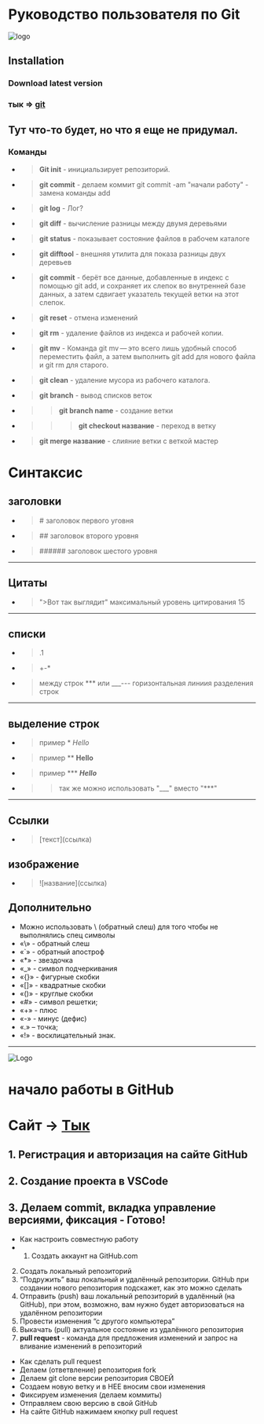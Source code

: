 # Руководство пользователя по Git 
![logo](https://upload.wikimedia.org/wikipedia/commons/thumb/e/e0/Git-logo.svg/640px-Git-logo.svg.png)
## **Installation** 
### Download latest version
### тык => [git](https://git-scm.com/downloads)
## Тут что-то будет, но что я еще не придумал.
### **Команды**
+ >**Git init** - инициальзирует репозиторий.
+ >**git commit** - делаем коммит git commit -am "начали работу" - замена команды add
+ >**git log** - Лог? 
+ >**git diff** - вычисление разницы между двумя деревьями
+ >**git status** - показывает состояние файлов в рабочем каталоге
+ >**git difftool** -  внешняя утилита для показа разницы двух деревьев 
+ >**git commit** - берёт все данные, добавленные в индекс с помощью git add, и сохраняет их слепок во внутренней базе данных, а затем сдвигает указатель текущей ветки на этот слепок.
+ >**git reset** - отмена изменений 
+ >**git rm** - удаление файлов из индекса и рабочей копии.
+ >**git mv** - Команда git mv — это всего лишь удобный способ переместить файл, а затем выполнить git add для нового файла и git rm для старого.
+ >**git clean** - удаление мусора из рабочего каталога. 
+ >**git branch** - вывод списков веток
+ >>**git branch name** - создание ветки
+ >>>**git checkout название** - переход в ветку
+ >**git merge название** - слияние ветки с веткой мастер
# **Синтаксис**
## **заголовки**
+ >\# заголовок первого уговня
+ >\## заголовок второго уровня
+ >\###### заголовок шестого уровня
---
## **Цитаты**
+ >">Вот так выглядит" максимальный уровень цитирования 15
---
## **списки**
+ > \.1
+ > \+-*
+ > между строк *** или ___--- горизонтальная линиия разделения строк
---
## **выделение строк**
+ > пример \* *Hello*
+ > пример \** **Hello**
+ > пример \*** ***Hello***
+ >>так же можно использовать "___" вместо "***"
---
## **Ссылки**
+ > \[текст](ссылка)
## **изображение**
+ > \!\[название](ссылка)
## Дополнительно
+ Можно использовать \ (обратный слеш) для того чтобы не выполнялись спец символы
+ «\» - обратный слеш
+ «`» - обратный апостроф
+ «*» - звездочка
+ «_» - символ подчеркивания
+ «{}» - фигурные скобки
+ «[]» - квадратные скобки
+ «()» - круглые скобки
+ «#» - символ решетки;
+ «+» - плюс
+ «-» - минус (дефис)
+ «.» – точка;
+ «!» - восклицательный знак.
___
![Logo](https://kinsta.com/wp-content/uploads/2018/04/what-is-github-1-1-1024x512.png)
# начало работы в GitHub
# Сайт -> [Тык](https://github.com/)
## 1. Регистрация и авторизация на сайте GitHub
## 2. Создание проекта в VSCode
## 3. Делаем commit, вкладка управление версиями, фиксация - Готово!
+ Как настроить совместную работу
+ 1. Создать аккаунт на GitHub.com
2. Создать локальный репозиторий
3. “Подружить” ваш локальный и удалённый репозитории. GitHub при создании нового репозитория подскажет, как это можно сделать
4. Отправить (push) ваш локальный репозиторий в удалённый (на GitHub), при этом, возможно, вам нужно будет авторизоваться на удалённом репозитории
5. Провести изменения “с другого компьютера”
6. Выкачать (pull) актуальное состояние из удалённого репозитория
7. **pull request** - команда для предложения изменений и запрос на вливание изменений в репозиторий
+ Как сделать pull request
+ Делаем   (ответвление) репозитория fork
+ Делаем git clone   версии репозитория СВОЕЙ
+ Создаем новую ветку и в НЕЕ вносим свои изменения
+ Фиксируем изменения (делаем коммиты)
+ Отправляем свою версию в свой GitHub
+ На сайте GitHub нажимаем кнопку pull request
